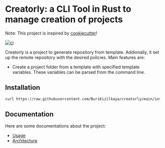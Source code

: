 # Creatorly: a CLI Tool in Rust to manage creation of projects

Note: This project is inspired by [cookiecutter](https://github.com/cookiecutter/cookiecutter)!

[![ci](https://github.com/BuriKizilkaya/creatorly/actions/workflows/ci.yml/badge.svg)](https://github.com/BuriKizilkaya/creatorly/actions/workflows/ci.yml)

Creatorly is a project to generate repository from template. Addionally, it set up the remote repository with the desired policies. Main features are:

* Create a project folder from a template with specified template variables. These variables can be parsed from the command line.

## Installation

```bash
curl https://raw.githubusercontent.com/BuriKizilkaya/creatorly/main/install.sh | bash
```

## Documentation

Here are some documentations about the project:

* [Usage](docs/usage/usage.md)
* [Architecture](docs/architecture/architecture.md)
